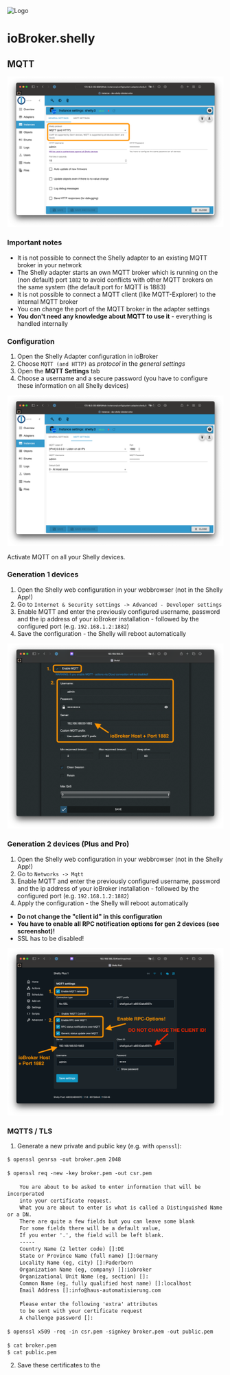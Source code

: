 ![Logo](../../admin/shelly.png)

# ioBroker.shelly

## MQTT

![iobroker_general_mqtt](./img/iobroker_general_mqtt.png)

### Important notes

- It is not possible to connect the Shelly adapter to an existing MQTT broker in your network
- The Shelly adapter starts an own MQTT broker which is running on the (non default) port ``1882`` to avoid conflicts with other MQTT brokers on the same system (the default port for MQTT is 1883)
- It is not possible to connect a MQTT client (like MQTT-Explorer) to the internal MQTT broker
- You can change the port of the MQTT broker in the adapter settings
- **You don't need any knowledge about MQTT to use it** - everything is handled internally

### Configuration

1. Open the Shelly Adapter configuration in ioBroker
2. Choose ```MQTT (and HTTP)``` as *protocol* in the *general settings*
3. Open the **MQTT Settings** tab
4. Choose a username and a secure password (you have to configure these information on all Shelly devices)

![iobroker_mqtt](./img/iobroker_mqtt.png)

Activate MQTT on all your Shelly devices.

### Generation 1 devices

1. Open the Shelly web configuration in your webbrowser (not in the Shelly App!)
2. Go to ```Internet & Security settings -> Advanced - Developer settings```
3. Enable MQTT and enter the previously configured username, password and the ip address of your ioBroker installation - followed by the configured port (e.g. ```192.168.1.2:1882```)
4. Save the configuration - the Shelly will reboot automatically

![shelly_mqtt gen1](./img/shelly_mqtt-gen1.png)

### Generation 2 devices (Plus and Pro)

1. Open the Shelly web configuration in your webbrowser (not in the Shelly App!)
2. Go to ```Networks -> Mqtt```
3. Enable MQTT and enter the previously configured username, password and the ip address of your ioBroker installation - followed by the configured port (e.g. ```192.168.1.2:1882```)
4. Apply the configuration - the Shelly will reboot automatically

- **Do not change the "client id" in this configuration**
- **You have to enable all RPC notification options for gen 2 devices (see screenshot)!**
- SSL has to be disabled!

![shelly_mqtt gen2](./img/shelly_mqtt-gen2.png)

### MQTTS / TLS

1. Generate a new private and public key (e.g. with ``openssl``):

```
$ openssl genrsa -out broker.pem 2048

$ openssl req -new -key broker.pem -out csr.pem

    You are about to be asked to enter information that will be incorporated
    into your certificate request.
    What you are about to enter is what is called a Distinguished Name or a DN.
    There are quite a few fields but you can leave some blank
    For some fields there will be a default value,
    If you enter '.', the field will be left blank.
    -----
    Country Name (2 letter code) []:DE
    State or Province Name (full name) []:Germany
    Locality Name (eg, city) []:Paderborn
    Organization Name (eg, company) []:iobroker
    Organizational Unit Name (eg, section) []:
    Common Name (eg, fully qualified host name) []:localhost
    Email Address []:info@haus-automatisierung.com

    Please enter the following 'extra' attributes
    to be sent with your certificate request
    A challenge password []:

$ openssl x509 -req -in csr.pem -signkey broker.pem -out public.pem

$ cat broker.pem
$ cat public.pem
```

2. Save these certificates to the 